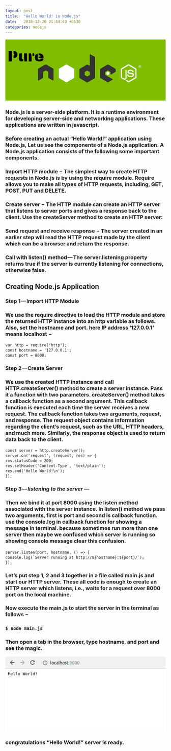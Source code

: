 ```yaml
---
layout: post
title:  "Hello World! in Node.js"
date:   2018-12-20 21:44:49 +0530
categories: nodejs
---
```


![cover image](../assets/media/readme/Pure.png)

### Node.js is a server-side platform. It is a runtime environment for developing server-side and networking applications. These applications are written in javascript. 

### Before creating an actual “Hello World!” application using Node.js, Let us see the components of a Node.js application. A Node.js application consists of the following some important components.

### **Import HTTP module −**  The simplest way to create HTTP requests in Node.js is by using the require module. Require allows you to make all types of HTTP requests, including, GET, POST, PUT and DELETE.
### **Create server −** The HTTP module can create an HTTP server that listens to server ports and gives a response back to the client. Use the createServer method to create an HTTP server:
### **Send request and receive response −** The server created in an earlier step will read the HTTP request made by the client which can be a browser and return the response.
### **Call with listen() method —** The server.listening property returns true if the server is currently listening for connections, otherwise false.
## Creating Node.js Application
### Step 1 — **Import HTTP Module**
### We use the require directive to load the HTTP module and store the returned HTTP instance into an http variable as follows. Also, set the hostname and port. here IP address ‘127.0.0.1’ means localhost −

```
var http = require("http");
const hostname = '127.0.0.1';
const port = 8000;
```

### Step 2 — **Create Server**
### We use the created HTTP instance and call HTTP.createServer() method to create a server instance. Pass it a function with two parameters. createServer() method takes a callback function as a second argument. This callback function is executed each time the server receives a new request. The callback function takes two arguments, request, and response. The request object contains information regarding the client’s request, such as the URL, HTTP headers, and much more. Similarly, the response object is used to return data back to the client.

```
const server = http.createServer();
server.on('request', (request, res) => {
res.statusCode = 200;
res.setHeader('Content-Type', 'text/plain');
res.end('Hello World!\n');
});
```

### Step 3 — ***listening to the server —***
### Then we bind it at port 8000 using the listen method associated with the server instance. In listen() method we pass two arguments, first is port and second is callback function. use the console.log in callback function for showing a message in terminal. because sometimes run more than one server then maybe we confused which server is running so showing console message clear this confusion.

```
server.listen(port, hostname, () => {
console.log(`Server running at http://${hostname}:${port}/`);
});
```
### Let’s put step 1, 2 and 3 together in a file called main.js and start our HTTP server. These all code is enough to create an HTTP server which listens, i.e., waits for a request over 8000 port on the local machine.

### Now execute the main.js to start the server in the terminal as follows −

### ```$ node main.js```
### Then open a tab in the browser, type hostname, and port and see the magic.

![Browser Image](../assets/media/readme/nodeEx.png)
### congratulations “Hello World!” server is ready.
